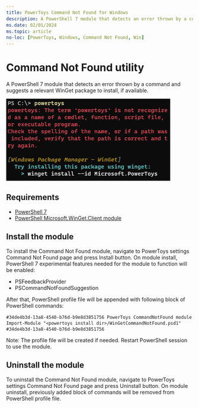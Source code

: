 ```yaml
---
title: PowerToys Command Not Found for Windows
description: A PowerShell 7 module that detects an error thrown by a command and suggests a relevant WinGet package to install, if available.
ms.date: 02/01/2024
ms.topic: article
no-loc: [PowerToys, Windows, Command Not Found, Win]
---
```


# Command Not Found utility

A PowerShell 7 module that detects an error thrown by a command and suggests a relevant WinGet package to install, if available.

![AlwaysOnTop screenshot.](../images/pt-cmd-not-found.png)

## Requirements
 - [PowerShell 7](https://learn.microsoft.com/en-us/PowerShell/scripting/install/installing-PowerShell-on-windows?view=PowerShell-7.4)
 - [PowerShell Microsoft.WinGet.Client module](https://www.powershellgallery.com/packages/Microsoft.WinGet.Client)

## Install the module

To install the Command Not Found module, navigate to PowerToys settings Command Not Found page and press Install button. On module install, PowerShell 7 experimental features needed for the module to function will be enabled:
 - PSFeedbackProvider
 - PSCommandNotFoundSuggestion

After that, PowerShell profile file will be appended with following block of PowerShell commands:
```
#34de4b3d-13a8-4540-b76d-b9e8d3851756 PowerToys CommandNotFound module
Import-Module "<powertoys install dir>/WinGetCommandNotFound.psd1"
#34de4b3d-13a8-4540-b76d-b9e8d3851756
```

Note: The profile file will be created if needed. Restart PowerShell session to use the module.

## Uninstall the module

To uninstall the Command Not Found module, navigate to PowerToys settings Command Not Found page and press Uninstall button. On module uninstall, previously added block of commands will be removed from PowerShell profile file. 
